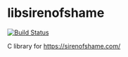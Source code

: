 
# libsirenofshame

[![Build Status](https://travis-ci.org/jb55/libsirenofshame.svg)](https://travis-ci.org/jb55/libsirenofshame)

C library for https://sirenofshame.com/
